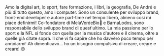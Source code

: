 Amo la digital art, lo sport, fare formazione, i libri, la geografia, De André e più di tutto questo, amo i computer. Sono un consulente per sviluppo brand, front-end developer e autore part-time nel tempo libero, almeno così mi piace definirmi! Co-fondatore di MelaVerdeBio🍏 e BarnaLodos, sono responsabile dello sviluppo brand di quest'ultimo. La mia passione per lo sport e la NFL si fonde con quella per la musica d'autore e il cinema, oltre a quelle già citate sopra. Il che vi fa capire che ho davvero poco tempo per annoiarmi! Ah dimenticavo... ho un bisogno compulsivo di creare, creare e creare! 😊
